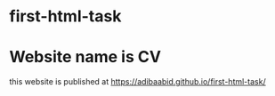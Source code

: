 # first-html-task
# Website name is CV
this website is published at https://adibaabid.github.io/first-html-task/
